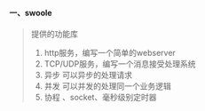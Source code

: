 #### 一、swoole

> 提供的功能库
>
> 1. http服务，编写一个简单的webserver
> 2. TCP/UDP服务，编写一个消息接受处理系统
> 3. 异步 可以异步的处理请求
> 4. 并发 可以并发的处理同一个业务逻辑
> 5. 协程 、socket、毫秒级别定时器

